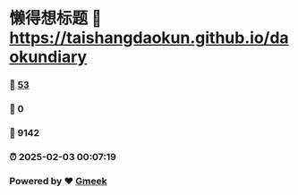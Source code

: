 # 懒得想标题 :link: https://taishangdaokun.github.io/daokundiary 
### :page_facing_up: [53](https://taishangdaokun.github.io/daokundiary/tag.html) 
### :speech_balloon: 0 
### :hibiscus: 9142 
### :alarm_clock: 2025-02-03 00:07:19 
### Powered by :heart: [Gmeek](https://github.com/Meekdai/Gmeek)

